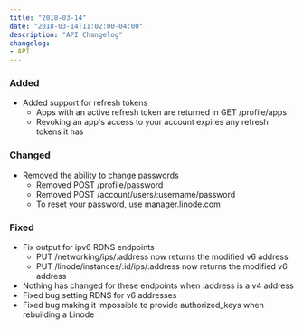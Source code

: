 ```yaml
---
title: "2018-03-14"
date: "2018-03-14T11:02:00-04:00"
description: "API Changelog"
changelog:
- API
---
```

### Added

* Added support for refresh tokens
  * Apps with an active refresh token are returned in GET /profile/apps
  * Revoking an app's access to your account expires any refresh tokens it has

### Changed

* Removed the ability to change passwords
  * Removed POST /profile/password
  * Removed POST /account/users/:username/password
  * To reset your password, use manager.linode.com

### Fixed

* Fix output for ipv6 RDNS endpoints
  * PUT /networking/ips/:address now returns the modified v6 address
  * PUT /linode/instances/:id/ips/:address now returns the modified v6 address
 * Nothing has changed for these endpoints when :address is a v4 address
* Fixed bug setting RDNS for v6 addresses
* Fixed bug making it impossible to provide authorized_keys when rebuilding a Linode

